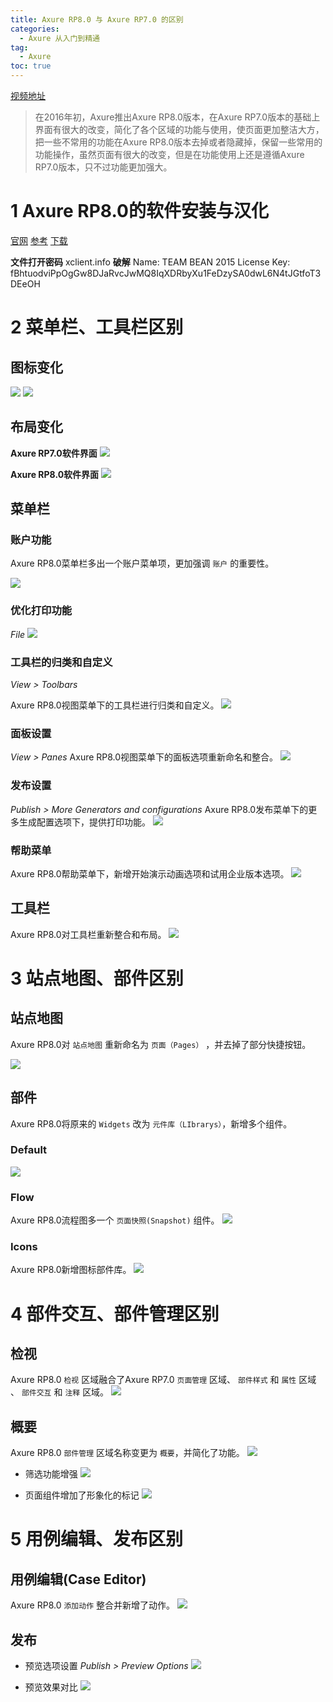 ```yaml
---
title: Axure RP8.0 与 Axure RP7.0 的区别
categories:
  - Axure 从入门到精通
tag:
  - Axure
toc: true
---
```


[视频地址](http://www.jikexueyuan.com/course/2834.html)
> 在2016年初，Axure推出Axure RP8.0版本，在Axure RP7.0版本的基础上界面有很大的改变，简化了各个区域的功能与使用，使页面更加整洁大方，把一些不常用的功能在Axure RP8.0版本去掉或者隐藏掉，保留一些常用的功能操作，虽然页面有很大的改变，但是在功能使用上还是遵循Axure RP7.0版本，只不过功能更加强大。   

# 1 Axure RP8.0的软件安装与汉化
[官网](http://www.axure.com/)
[参考](http://xclient.info/s/axure-rp.html)
[下载](https://pan.baidu.com/disk/home#list/path=%2F软件%2FAxure8&vmode=list)

**文件打开密码** 
xclient.info
**破解**
Name: TEAM BEAN 2015
License Key: fBhtuodviPpOgGw8DJaRvcJwMQ8IqXDRbyXu1FeDzySA0dwL6N4tJGtfoT3DEeOH

# 2 菜单栏、工具栏区别
## 图标变化

![](http://o7m5xjmtl.bkt.clouddn.com/D4004F65-6333-4844-9FF4-359F71AC93FC.png)      ![](http://o7m5xjmtl.bkt.clouddn.com/05453133-1232-4935-97ED-13E899D6247F.png)

## 布局变化
**Axure RP7.0软件界面**
![](http://o7m5xjmtl.bkt.clouddn.com/64D3F1EB-A764-4B33-9B53-7DE9CBC8A6B2.png)

**Axure RP8.0软件界面** 
![](http://o7m5xjmtl.bkt.clouddn.com/4A0D3710-50D6-4B28-A118-0C4CE83A163B.png)

## 菜单栏
### 账户功能
Axure RP8.0菜单栏多出一个账户菜单项，更加强调 `账户` 的重要性。

![](http://o7m5xjmtl.bkt.clouddn.com/F7324999-508A-4A54-BEF2-F3E3E5C565A1.png)

### 优化打印功能
*File*
![](http://o7m5xjmtl.bkt.clouddn.com/E8B8462A-D4CB-4CD9-81D6-A8D8414C45B2.png)

### 工具栏的归类和自定义
*View > Toolbars*

Axure RP8.0视图菜单下的工具栏进行归类和自定义。
![](http://o7m5xjmtl.bkt.clouddn.com/70232C47-C8D5-4F20-83D5-7ED3570EAB72.png)

### 面板设置
*View > Panes*
Axure RP8.0视图菜单下的面板选项重新命名和整合。
![](http://o7m5xjmtl.bkt.clouddn.com/36CF18D3-2C4E-408C-A1CF-95355DBC7B67.png)

### 发布设置
*Publish > More Generators and configurations*
Axure RP8.0发布菜单下的更多生成配置选项下，提供打印功能。
![](http://o7m5xjmtl.bkt.clouddn.com/E683AA99-920D-4A37-AC3A-8C9A197F19AB.png)

### 帮助菜单
Axure RP8.0帮助菜单下，新增开始演示动画选项和试用企业版本选项。
![](http://o7m5xjmtl.bkt.clouddn.com/6A648CB9-F10D-4618-ADA0-E4B30398D101.png)

## 工具栏
Axure RP8.0对工具栏重新整合和布局。
![](http://o7m5xjmtl.bkt.clouddn.com/B49224CC-3880-4316-9AD1-7F2FF49F8517.png)

# 3 站点地图、部件区别
## 站点地图
Axure RP8.0对 `站点地图` 重新命名为 `页面（Pages）` ，并去掉了部分快捷按钮。

![](http://o7m5xjmtl.bkt.clouddn.com/CEA81D3F-0419-470E-9EAF-22C33BF89B6D.png)

## 部件
Axure RP8.0将原来的 `Widgets` 改为 `元件库（LIbrarys）`，新增多个组件。

### Default

![](http://o7m5xjmtl.bkt.clouddn.com/5AF10FEC-201E-49C8-A2A6-3098312A2E7F.png)


### Flow
Axure RP8.0流程图多一个 `页面快照(Snapshot)` 组件。
![](http://o7m5xjmtl.bkt.clouddn.com/133F049B-7B78-4722-BDD6-F4B5D1947DC3.png)


### Icons
Axure RP8.0新增图标部件库。
![](http://o7m5xjmtl.bkt.clouddn.com/E91CDA69-EF5A-4027-937B-B4C09467C219.png)


# 4 部件交互、部件管理区别
## 检视
Axure RP8.0 `检视` 区域融合了Axure RP7.0 `页面管理` 区域、 `部件样式` 和 `属性` 区域 、 `部件交互` 和 `注释` 区域。
![](http://o7m5xjmtl.bkt.clouddn.com/39A4B8B2-CAB3-42AE-AA0F-073A4ED40802.png)

## 概要
Axure RP8.0 `部件管理` 区域名称变更为 `概要`，并简化了功能。
![](http://o7m5xjmtl.bkt.clouddn.com/F4140371-A1AD-4179-827E-A1B4B2731873.png)

+ 筛选功能增强
![](http://o7m5xjmtl.bkt.clouddn.com/93FFE4EF-DF29-4375-941B-15D8DD76DF37.png)

+ 页面组件增加了形象化的标记
![](http://o7m5xjmtl.bkt.clouddn.com/75537391-BDB7-40CA-AA79-83A41B1BCF3A.png)

# 5 用例编辑、发布区别
## 用例编辑(Case Editor)
Axure RP8.0 `添加动作`  整合并新增了动作。
![](http://o7m5xjmtl.bkt.clouddn.com/95ACF9B3-123C-4A59-BC84-494DFF41CA9A.png)

## 发布
+ 预览选项设置
*Publish > Preview Options*
![](http://o7m5xjmtl.bkt.clouddn.com/1CE6EC81-E14D-4E3B-8DAD-68188F508CA8.png)

+ 预览效果对比
![](http://o7m5xjmtl.bkt.clouddn.com/E42205DC-AA0E-4061-A346-94051955AB78.png)

